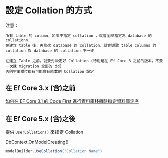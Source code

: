 # 設定 Collation 的方式

注意：

```
所有 table 的 column，如果不指定 collation ，就會全部指定為 database 的 collationn
在建立 table 後，再修改 database 的 collation，就會導致 table columns 的 collation 與 database 的 collation 不一致

在建立 Table 之前，就要先設定好 Collation (特別是在 Ef Core 3 之前的版本，不要一次就 migration 全部的 dd)
否則字串欄位都有可能會有原本的 Collation 設定
```

## 在 Ef Core 3.x (含)之前

[如何在 EF Core 3.1 的 Code First 進行資料庫移轉時指定資料庫定序](https://blog.miniasp.com/post/2020/08/07/EF-Core-31-Code-First-DB-Migration-set-collation)

## 在 Ef Core 5.x (含)之後

提供 `UserCollation()` 來指定 Collation

DbContext.OnModelCreating()

```csharp
modelBuilder.UseCollation("Collation Name")
```
